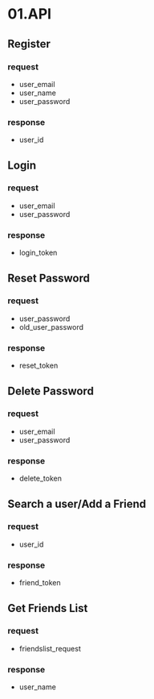 # 01.API


## Register
### request
- user_email
- user_name
- user_password
### response
- user_id

## Login
### request
- user_email
- user_password
### response
- login_token

## Reset Password
### request
- user_password
- old_user_password
### response
- reset_token

## Delete Password
### request
- user_email
- user_password
### response
- delete_token

## Search a user/Add a Friend
### request
- user_id
### response
- friend_token

## Get Friends List
### request
- friendslist_request
### response
- user_name